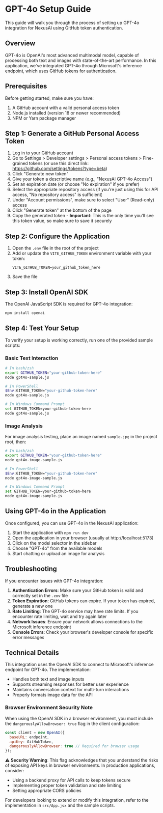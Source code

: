 # GPT-4o Setup Guide

This guide will walk you through the process of setting up GPT-4o integration for NexusAI using GitHub token authentication.

## Overview

GPT-4o is OpenAI's most advanced multimodal model, capable of processing both text and images with state-of-the-art performance. In this application, we've integrated GPT-4o through Microsoft's inference endpoint, which uses GitHub tokens for authentication.

## Prerequisites

Before getting started, make sure you have:

1. A GitHub account with a valid personal access token
2. Node.js installed (version 18 or newer recommended)
3. NPM or Yarn package manager

## Step 1: Generate a GitHub Personal Access Token

1. Log in to your GitHub account
2. Go to Settings > Developer settings > Personal access tokens > Fine-grained tokens (or use this direct link: https://github.com/settings/tokens?type=beta)
3. Click "Generate new token"
4. Give your token a descriptive name (e.g., "NexusAI GPT-4o Access")
5. Set an expiration date (or choose "No expiration" if you prefer)
6. Select the appropriate repository access (if you're just using this for API access, "No repository access" is sufficient)
7. Under "Account permissions", make sure to select "User" (Read-only) access
8. Click "Generate token" at the bottom of the page
9. Copy the generated token - **Important**: This is the only time you'll see this token value, so make sure to save it securely

## Step 2: Configure the Application

1. Open the `.env` file in the root of the project
2. Add or update the `VITE_GITHUB_TOKEN` environment variable with your token:
   ```
   VITE_GITHUB_TOKEN=your_github_token_here
   ```
3. Save the file

## Step 3: Install OpenAI SDK

The OpenAI JavaScript SDK is required for GPT-4o integration:

```bash
npm install openai
```

## Step 4: Test Your Setup

To verify your setup is working correctly, run one of the provided sample scripts:

### Basic Text Interaction

```bash
# In bash/zsh
export GITHUB_TOKEN="your-github-token-here"
node gpt4o-sample.js

# In PowerShell
$Env:GITHUB_TOKEN="your-github-token-here"
node gpt4o-sample.js

# In Windows Command Prompt
set GITHUB_TOKEN=your-github-token-here
node gpt4o-sample.js
```

### Image Analysis

For image analysis testing, place an image named `sample.jpg` in the project root, then:

```bash
# In bash/zsh
export GITHUB_TOKEN="your-github-token-here"
node gpt4o-image-sample.js

# In PowerShell
$Env:GITHUB_TOKEN="your-github-token-here"
node gpt4o-image-sample.js

# In Windows Command Prompt
set GITHUB_TOKEN=your-github-token-here
node gpt4o-image-sample.js
```

## Using GPT-4o in the Application

Once configured, you can use GPT-4o in the NexusAI application:

1. Start the application with `npm run dev`
2. Open the application in your browser (usually at http://localhost:5173)
3. Click on the model selector in the sidebar
4. Choose "GPT-4o" from the available models
5. Start chatting or upload an image for analysis

## Troubleshooting

If you encounter issues with GPT-4o integration:

1. **Authentication Errors**: Make sure your GitHub token is valid and correctly set in the `.env` file
2. **Token Expiration**: GitHub tokens can expire. If your token has expired, generate a new one
3. **Rate Limiting**: The GPT-4o service may have rate limits. If you encounter rate limiting, wait and try again later
4. **Network Issues**: Ensure your network allows connections to the Microsoft inference endpoint
5. **Console Errors**: Check your browser's developer console for specific error messages

## Technical Details

This integration uses the OpenAI SDK to connect to Microsoft's inference endpoint for GPT-4o. The implementation:

- Handles both text and image inputs
- Supports streaming responses for better user experience
- Maintains conversation context for multi-turn interactions
- Properly formats image data for the API

### Browser Environment Security Note

When using the OpenAI SDK in a browser environment, you must include the `dangerouslyAllowBrowser: true` flag in the client configuration:

```js
const client = new OpenAI({ 
  baseURL: endpoint, 
  apiKey: GitHubToken,
  dangerouslyAllowBrowser: true // Required for browser usage
});
```

⚠️ **Security Warning**: This flag acknowledges that you understand the risks of exposing API keys in browser environments. In production applications, consider:
- Using a backend proxy for API calls to keep tokens secure
- Implementing proper token validation and rate limiting
- Setting appropriate CORS policies

For developers looking to extend or modify this integration, refer to the implementation in `src/App.jsx` and the sample scripts. 